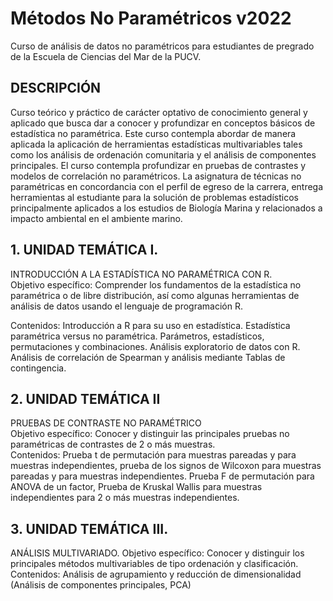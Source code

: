 # Métodos No Paramétricos v2022

Curso de análisis de datos no paramétricos para estudiantes de pregrado de la Escuela de Ciencias del Mar de la PUCV.


## DESCRIPCIÓN

Curso teórico y práctico de carácter optativo de conocimiento general y aplicado que busca dar a conocer y profundizar en conceptos básicos de estadística no paramétrica. Este curso contempla abordar de manera aplicada la aplicación de herramientas estadísticas multivariables tales como los análisis de ordenación comunitaria y el análisis de componentes principales. El curso contempla profundizar en pruebas de contrastes y modelos de correlación no paramétricos. La asignatura de técnicas no paramétricas en concordancia con el perfil de egreso de la carrera, entrega herramientas al estudiante para la solución de problemas estadísticos principalmente aplicados a los estudios de Biología Marina y relacionados a impacto ambiental en el ambiente marino.

## 1.	UNIDAD TEMÁTICA I. 
INTRODUCCIÓN A LA ESTADÍSTICA NO PARAMÉTRICA CON R.  
Objetivo específico: Comprender los fundamentos de la estadística no paramétrica o de libre distribución, así como algunas herramientas de análisis de datos usando el lenguaje de programación R.  

Contenidos: Introducción a R para su uso en estadística. Estadística paramétrica versus no paramétrica. Parámetros, estadísticos, permutaciones y combinaciones. Análisis exploratorio de datos con R. Análisis de correlación de Spearman y análisis mediante Tablas de contingencia.  

## 2.	UNIDAD TEMÁTICA II    
PRUEBAS DE CONTRASTE NO PARAMÉTRICO   
Objetivo específico: Conocer y distinguir las principales pruebas no paramétricas de contrastes de 2 o más muestras.  
Contenidos: Prueba t de permutación para muestras pareadas y para muestras independientes, prueba de los signos de Wilcoxon para muestras pareadas y para muestras independientes. Prueba F de permutación para ANOVA de un factor, Prueba de Kruskal Wallis para muestras independientes para 2 o más muestras independientes.  

## 3.	UNIDAD TEMÁTICA III. 
ANÁLISIS MULTIVARIADO. 
Objetivo específico: Conocer y distinguir los principales métodos multivariables de tipo ordenación y clasificación.   
Contenidos: Análisis de agrupamiento y reducción de dimensionalidad (Análisis de componentes principales, PCA)  
